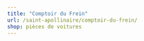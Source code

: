 ```yaml
---
title: "Comptoir du Frein"
url: /saint-apollinaire/comptoir-du-frein/
shop: pièces de voitures
---
```

